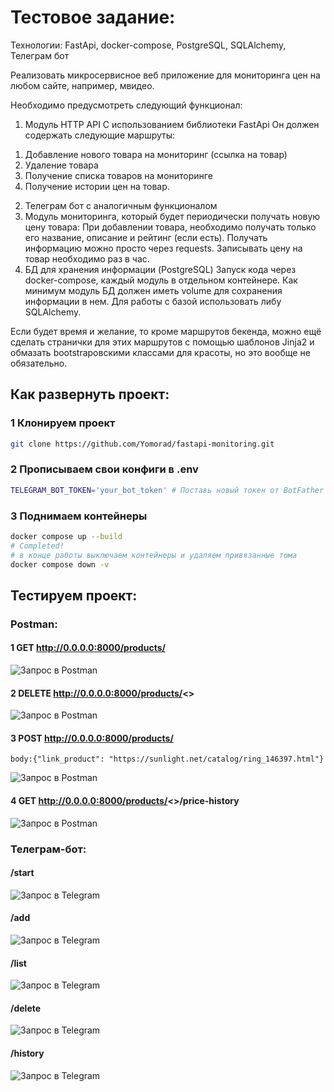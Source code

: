 # Тестовое задание:
Технологии: FastApi, docker-compose, PostgreSQL, SQLAlchemy, Телеграм бот

Реализовать микросервисное веб приложение для мониторинга цен на любом сайте, например, мвидео.

Необходимо предусмотреть следующий функционал:

1. Модуль HTTP API  С использованием библиотеки FastApi
Он должен содержать следующие маршруты:
1) Добавление нового товара на мониторинг (ссылка на товар)
2) Удаление товара
3) Получение списка товаров на мониторинге
4) Получение истории цен на товар.
2. Телеграм бот с аналогичным функционалом
3. Модуль мониторинга, который будет периодически получать новую цену товара:
При добавлении товара, необходимо получать только его название, описание и рейтинг (если есть).
Получать информацию можно просто через requests.
Записывать цену на товар необходимо раз в час.
4. БД для хранения информации (PostgreSQL)
Запуск кода через docker-compose, каждый модуль в отдельном контейнере. Как минимум модуль БД должен иметь volume для сохранения информации в нем.
Для работы с базой использовать либу SQLAlchemy.

Если будет время и желание, то кроме маршрутов бекенда, можно ещё сделать странички для этих маршрутов с помощью шаблонов Jinja2
 и обмазать bootstrapовскими классами для красоты, но это вообще не обязательно.

## Как развернуть проект:
### 1 Клонируем проект

```bash
git clone https://github.com/Yomorad/fastapi-monitoring.git
```

### 2 Прописываем свои конфиги в .env
```bash
TELEGRAM_BOT_TOKEN='your_bot_token' # Поставь новый токен от BotFather из телеги
```

### 3 Поднимаем контейнеры
```bash
docker compose up --build
# Completed!
# в конце работы выключаем контейнеры и удаляем привязанные тома
docker compose down -v
```

## Тестируем проект:

### Postman:
#### 1 GET http://0.0.0.0:8000/products/
![Запрос в Postman](./readme_images/image.png)
#### 2 DELETE http://0.0.0.0:8000/products/<<id>>
![Запрос в Postman](./readme_images/image1.png)
#### 3 POST http://0.0.0.0:8000/products/ 
    body:{"link_product": "https://sunlight.net/catalog/ring_146397.html"}
![Запрос в Postman](./readme_images/image2.png)
#### 4 GET http://0.0.0.0:8000/products/<<id>>/price-history
![Запрос в Postman](./readme_images/image3.png)

### Телеграм-бот:
#### /start

![Запрос в Telegram](./readme_images/image4.png)
#### /add

![Запрос в Telegram](./readme_images/image6.png)
#### /list

![Запрос в Telegram](./readme_images/image5.png)
#### /delete

![Запрос в Telegram](./readme_images/image8.png)
#### /history

![Запрос в Telegram](./readme_images/image7.png)
